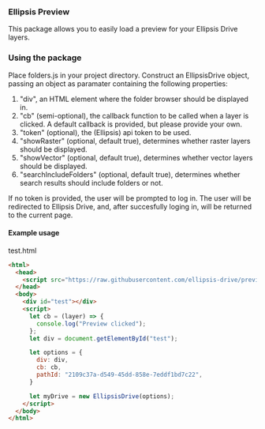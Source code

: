 ### Ellipsis Preview

This package allows you to easily load a preview for your Ellipsis Drive layers.


### Using the package

Place folders.js in your project directory. Construct an EllipsisDrive object, passing an object as paramater containing the following properties:

1. "div", an HTML element where the folder browser should be displayed in.
2. "cb" (semi-optional), the callback function to be called when a layer is clicked. A default callback is provided, but please provide your own.
3. "token" (optional), the (Ellipsis) api token to be used.
4. "showRaster" (optional, default true), determines whether raster layers should be displayed.
5. "showVector" (optional, default true), determines whether vector layers should be displayed.
6. "searchIncludeFolders" (optional, default true), determines whether search results should include folders or not.

If no token is provided, the user will be prompted to log in. The user will be redirected to Ellipsis Drive, and, after succesfully loging in, will be returned to the current page.


#### Example usage
test.html

```html
<html>
  <head>
    <script src="https://raw.githubusercontent.com/ellipsis-drive/preview-package/npm-support/build/ellipsis-preview.js"></script>
  </head>
  <body>
    <div id="test"></div>
    <script>
      let cb = (layer) => {
        console.log("Preview clicked");
      };
      let div = document.getElementById("test");

      let options = {
        div: div,
        cb: cb,
        pathId: "2109c37a-d549-45dd-858e-7eddf1bd7c22",
      }

      let myDrive = new EllipsisDrive(options);
    </script>
  </body>
</html>
```
